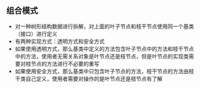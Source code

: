 ## 组合模式
- 对一种树形结构数据进行拆解，对上面的叶子节点和枝干节点使用同一个基类（接口）进行定义
- 有两种实现方式：透明方式和安全方式
- 如果使用透明方式，那么基类中定义的方法包含叶子节点中的方法和枝干节点中的方法，使用者无需关系对象是叶节点还是枝节点，但是叶节点的实现类需要对枝节点的方法进行不必要的重写
- 如果使用安全方式，那么基类中只包含叶子节点的方法，枝干节点的方法由枝干类自己定义，使用者需要对操作的是叶节点还是枝节点有了解